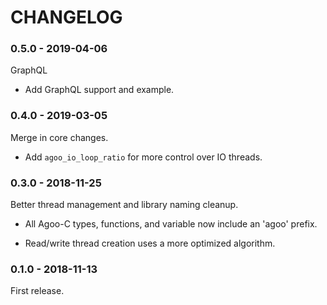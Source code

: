 # CHANGELOG

### 0.5.0 - 2019-04-06

GraphQL

- Add GraphQL support and example.

### 0.4.0 - 2019-03-05

Merge in core changes.

- Add `agoo_io_loop_ratio` for more control over IO threads.

### 0.3.0 - 2018-11-25

Better thread management and library naming cleanup.

- All Agoo-C types, functions, and variable now include an 'agoo' prefix.

- Read/write thread creation uses a more optimized algorithm.

### 0.1.0 - 2018-11-13

First release.
